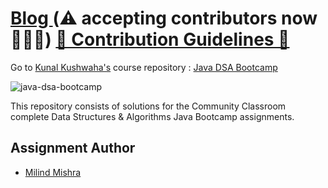 # [Blog ](https://thatbeautifuldream.github.io/java-dsa-bootcamp/) (⚠️ accepting contributors now 👷🏻‍♂️) [🚨 Contribution Guidelines 🚨](https://github.com/thatbeautifuldream/java-dsa-bootcamp/blob/gh-pages/CONTRIBUTING.md)

Go to [Kunal Kushwaha's](https://github.com/kunal-kushwaha) course repository : [Java DSA Bootcamp](https://github.com/kunal-kushwaha/DSA-Bootcamp-Java)

![java-dsa-bootcamp](https://socialify.git.ci/thatbeautifuldream/java-dsa-bootcamp/image?description=1&language=1&owner=1&pattern=Floating%20Cogs&theme=Dark)

This repository consists of solutions for the Community Classroom complete Data Structures & Algorithms Java Bootcamp assignments.

## Assignment Author

- [Milind Mishra](https://milind.bio.link)

## 
